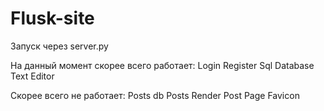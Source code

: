 # Flusk-site
Запуск через server.py

На данный момент скорее всего работает:
Login
Register
Sql Database
Text Editor

Скорее всего не работает:
Posts db
Posts Render
Post Page
Favicon
